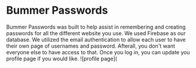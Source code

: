 # Bummer Passwords
Bummer Passwords was built to help assist in remembering and creating passwords for all the different website you use. 
We used Firebase as our database. We utilized the email authentication to allow each user to have their own page of usernames and password. Afterall, you don't want everyone else to have access to that. Once you log in, you can update you profile page if you would like. ![profile page]( 

